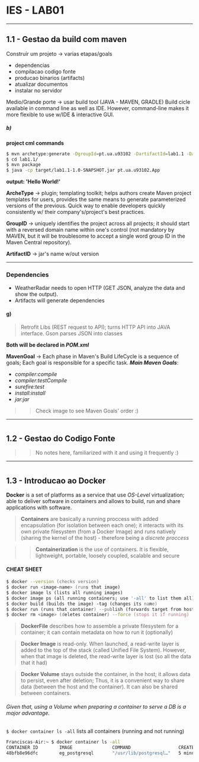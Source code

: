 # IES - LAB01  
---
 
## 1.1 - Gestao da build com maven

Construir um projeto -> varias etapas/goals
- dependencias
- compilacao codigo fonte
- producao binarios (artifacts)
- atualizar documentos
- instalar no servidor

Medio/Grande porte -> usar build tool (JAVA - MAVEN, GRADLE)
Build cicle available in command line as well as IDE. However, command-line makes it more flexible to use w/IDE & interactive GUI.



##### b)
**project cml commands**
```zsh
$ mvn archetype:generate -DgroupId=pt.ua.u93102 -DartifactId=lab1.1 -DarchetypeArtifactId=maven-archetype-quickstart -DarchetypeVersion=1.4 -DinteractiveMode=false_
$ cd lab1.1/
$ mvn package
$ java -cp target/lab1.1-1.0-SNAPSHOT.jar pt.ua.u93102.App
```  
**output: 'Hello World!'**  
  
**ArcheType** -> plugin; templating toolkit; helps authors create Maven project templates for users, provides the same means to generate parameterized versions of the previous. Quick way to enable developers quickly consistently w/ their company's/project's best practices.

**GroupID** -> uniquely identifies the project across all projects; it should start with a reversed domain name within one's control (not mandatory by MAVEN, but it will be troublesome to accept a single word group ID in the Maven Central repository). 

**ArtifactID** -> jar's name w/out version

---

### Dependencies
- WeatherRadar needs to open HTTP (GET JSON, analyze the data and show the output).  
- Artifacts will generate dependencies

#### g)
> Retrofit Libs (REST request to API); turns HTTP API into JAVA interface. 
> Gson parses JSON into classes  

**Both will be declared in *POM.xml***

**MavenGoal** -> Each phase in Maven's Build LifeCycle is a sequence of goals; Each goal is responsible for a specific task.
***Main Maven Goals***: 
- *compiler:compile*
- *compiler:testCompile*
- *surefire:test*
- *install:install*
- *jar:jar*
>> Check image to see Maven Goals' order :) 
---
#
## 1.2 - Gestao do Codigo Fonte
>> No notes here, familiarized with it and using it frequently :) 

---
#
## 1.3 - Introducao ao Docker
**Docker** is a set of platforms as a service that use *OS-Level* virtualization; able to deliver software in containers and allows to build, run and share applications with software.
> **Containers** are basically a running proccess with added encapsulation (for isolation between each one); it interacts with its own private filesystem (from a Docker Image) and runs natively (sharing the kernel of the host) - therefore being a *discrete proccess*

>> **Containerization** is the use of containers. It is flexible, lightweight, portable, loosely coupled, scalable and secure

#### CHEAT SHEET
```zsh
$ docker --version (checks version)
$ docker run <image-name> (runs that image)
$ docker image ls (lists all running images)
$ docker image ps (all running containers; use '-all' to list them all)
$ docker build (builds the image) -tag (changes its name)
$ docker run (runs that container) --publish (forwards target from host to container) --detach (background) --name (to be used in subsequent commands)
$ docker rm <image> (deletes container) --force (stops it if running)
```

> **DockerFile** describes how to assemble a private filesystem for a container; it can contain metadata on how to run it (optionally)

> **Docker Image** is read-only. When launched, a read-write layer is added to the top of the stack (called Unified File System). However, when that image is deleted, the read-write layer is lost (so all the data that it had)

> **Docker Volume** stays outside the container, in the host; it allows data to persist, even after deletion; Thus, it is a convenient way to share data (between the host and the container). It can also be shared between containers.
###### Given that, using a Volume when preparing a container to serve a DB is a major advantage.

```$ docker container ls -all```  lists all containers (running and not running)
```zsh
Franciscas-Air:~ $ docker container ls -all
CONTAINER ID        IMAGE               COMMAND                  CREATED             STATUS              PORTS                      NAMES
48bfb8e96dfc        eg_postgresql       "/usr/lib/postgresql…"   5 minutes ago       Up 5 minutes        0.0.0.0:32768->5432/tcp   pg_test
```